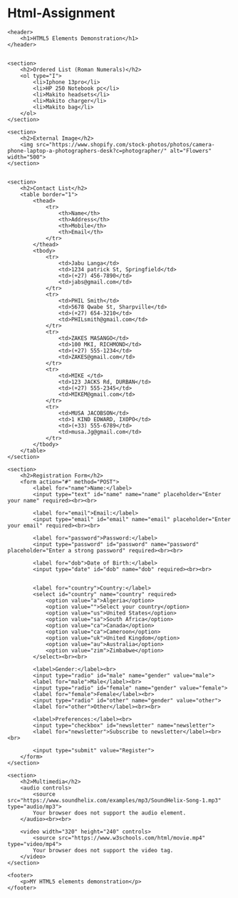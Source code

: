 # Html-Assignment
<!DOCTYPE html>
<html lang="en">
<head>
    <meta charset="UTF-8">
    <meta name="viewport" content="width=device-width, initial-scale=1.0">
    <meta http-equiv="X-UA-Compatible" content="ie=edge">
    <title>HTML5 Elements Demo</title>
</head>
<body>
   
    <header>
        <h1>HTML5 Elements Demonstration</h1>
    </header>

 
    <section>
        <h2>Ordered List (Roman Numerals)</h2>
        <ol type="I">
            <li>Iphone 13pro</li>
            <li>HP 250 Notebook pc</li>
            <li>Makito headsets</li>
            <li>Makito charger</li>
            <li>Makito bag</li>
        </ol>
    </section>

    <section>
        <h2>External Image</h2>
        <img src="https://www.shopify.com/stock-photos/photos/camera-phone-laptop-a-photographers-desk?c=photographer/" alt="Flowers" width="500">
    </section>

   
    <section>
        <h2>Contact List</h2>
        <table border="1">
            <thead>
                <tr>
                    <th>Name</th>
                    <th>Address</th>
                    <th>Mobile</th>
                    <th>Email</th>
                </tr>
            </thead>
            <tbody>
                <tr>
                    <td>Jabu Langa</td>
                    <td>1234 patrick St, Springfield</td>
                    <td>(+27) 456-7890</td>
                    <td>jabs@gmail.com</td>
                </tr>
                <tr>
                    <td>PHIL Smith</td>
                    <td>5678 Qwabe St, Sharpville</td>
                    <td>(+27) 654-3210</td>
                    <td>PHILsmith@gmail.com</td>
                </tr>
                <tr>
                    <td>ZAKES MASANGO</td>
                    <td>100 MKI, RICHMOND</td>
                    <td>(+27) 555-1234</td>
                    <td>ZAKES@gmail.com</td>
                </tr>
                <tr>
                    <td>MIKE </td>
                    <td>123 JACKS Rd, DURBAN</td>
                    <td>(+27) 555-2345</td>
                    <td>MIKEM@gmail.com</td>
                </tr>
                <tr>
                    <td>MUSA JACOBSON</td>
                    <td>1 KIND EDWARD, IXOPO</td>
                    <td>(+33) 555-6789</td>
                    <td>musa.Jg@gmail.com</td>
                </tr>
            </tbody>
        </table>
    </section>

    <section>
        <h2>Registration Form</h2>
        <form action="#" method="POST">
            <label for="name">Name:</label>
            <input type="text" id="name" name="name" placeholder="Enter your name" required><br><br>

            <label for="email">Email:</label>
            <input type="email" id="email" name="email" placeholder="Enter your email" required><br><br>

            <label for="password">Password:</label>
            <input type="password" id="password" name="password" placeholder="Enter a strong password" required><br><br>

            <label for="dob">Date of Birth:</label>
            <input type="date" id="dob" name="dob" required><br><br>

        
            <label for="country">Country:</label>
            <select id="country" name="country" required>
                <option value="a">Algeria</option>
                <option value="">Select your country</option>
                <option value="us">United States</option>
                <option value="sa">South Africa</option>
                <option value="ca">Canada</option>
                <option value="ca">Cameroon</option>
                <option value="uk">United Kingdom</option>
                <option value="au">Australia</option>
                <option value="zim">Zimbabwe</option>
            </select><br><br>

            <label>Gender:</label><br>
            <input type="radio" id="male" name="gender" value="male">
            <label for="male">Male</label><br>
            <input type="radio" id="female" name="gender" value="female">
            <label for="female">Female</label><br>
            <input type="radio" id="other" name="gender" value="other">
            <label for="other">Other</label><br><br>

            <label>Preferences:</label><br>
            <input type="checkbox" id="newsletter" name="newsletter">
            <label for="newsletter">Subscribe to newsletter</label><br><br>

            <input type="submit" value="Register">
        </form>
    </section>

    <section>
        <h2>Multimedia</h2>
        <audio controls>
            <source src="https://www.soundhelix.com/examples/mp3/SoundHelix-Song-1.mp3" type="audio/mp3">
            Your browser does not support the audio element.
        </audio><br><br>

        <video width="320" height="240" controls>
            <source src="https://www.w3schools.com/html/movie.mp4" type="video/mp4">
            Your browser does not support the video tag.
        </video>
    </section>

    <footer>
        <p>MY HTML5 elements demonstration</p>
    </footer>

</body>
</html>


